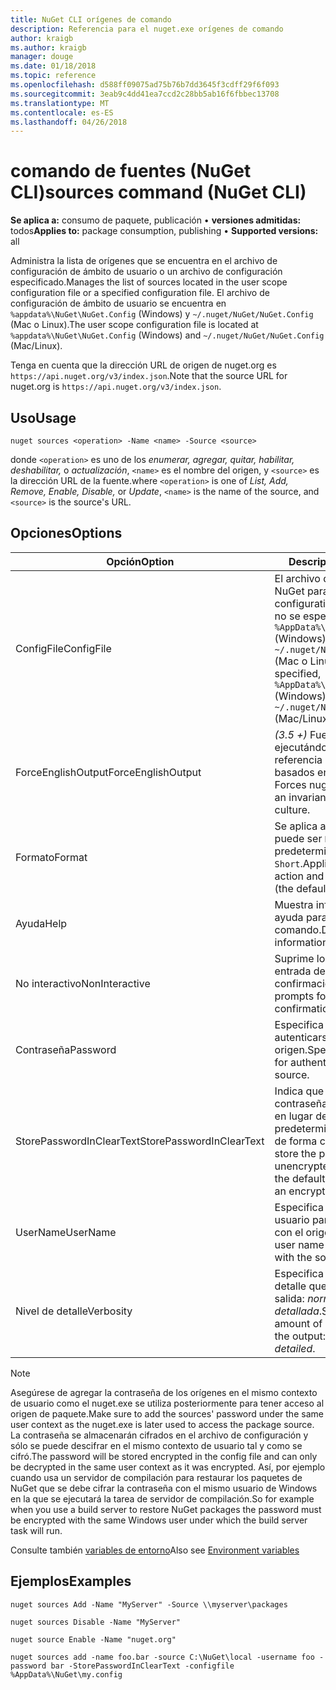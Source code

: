 ```yaml
---
title: NuGet CLI orígenes de comando
description: Referencia para el nuget.exe orígenes de comando
author: kraigb
ms.author: kraigb
manager: douge
ms.date: 01/18/2018
ms.topic: reference
ms.openlocfilehash: d588ff09075ad75b76b7dd3645f3cdff29f6f093
ms.sourcegitcommit: 3eab9c4dd41ea7ccd2c28bb5ab16f6fbbec13708
ms.translationtype: MT
ms.contentlocale: es-ES
ms.lasthandoff: 04/26/2018
---
```

# <a name="sources-command-nuget-cli"></a><span data-ttu-id="58264-103">comando de fuentes (NuGet CLI)</span><span class="sxs-lookup"><span data-stu-id="58264-103">sources command (NuGet CLI)</span></span>

<span data-ttu-id="58264-104">**Se aplica a:** consumo de paquete, publicación &bullet; **versiones admitidas:** todos</span><span class="sxs-lookup"><span data-stu-id="58264-104">**Applies to:** package consumption, publishing &bullet; **Supported versions:** all</span></span>

<span data-ttu-id="58264-105">Administra la lista de orígenes que se encuentra en el archivo de configuración de ámbito de usuario o un archivo de configuración especificado.</span><span class="sxs-lookup"><span data-stu-id="58264-105">Manages the list of sources located in the user scope configuration file or a specified configuration file.</span></span> <span data-ttu-id="58264-106">El archivo de configuración de ámbito de usuario se encuentra en `%appdata%\NuGet\NuGet.Config` (Windows) y `~/.nuget/NuGet/NuGet.Config` (Mac o Linux).</span><span class="sxs-lookup"><span data-stu-id="58264-106">The user scope configuration file is located at `%appdata%\NuGet\NuGet.Config` (Windows) and `~/.nuget/NuGet/NuGet.Config` (Mac/Linux).</span></span>

<span data-ttu-id="58264-107">Tenga en cuenta que la dirección URL de origen de nuget.org es `https://api.nuget.org/v3/index.json`.</span><span class="sxs-lookup"><span data-stu-id="58264-107">Note that the source URL for nuget.org is `https://api.nuget.org/v3/index.json`.</span></span>

## <a name="usage"></a><span data-ttu-id="58264-108">Uso</span><span class="sxs-lookup"><span data-stu-id="58264-108">Usage</span></span>

```cli
nuget sources <operation> -Name <name> -Source <source>
```

<span data-ttu-id="58264-109">donde `<operation>` es uno de los *enumerar, agregar, quitar, habilitar, deshabilitar,* o *actualización*, `<name>` es el nombre del origen, y `<source>` es la dirección URL de la fuente.</span><span class="sxs-lookup"><span data-stu-id="58264-109">where `<operation>` is one of *List, Add, Remove, Enable, Disable,* or *Update*, `<name>` is the name of the source, and `<source>` is the source's URL.</span></span>

## <a name="options"></a><span data-ttu-id="58264-110">Opciones</span><span class="sxs-lookup"><span data-stu-id="58264-110">Options</span></span>

| <span data-ttu-id="58264-111">Opción</span><span class="sxs-lookup"><span data-stu-id="58264-111">Option</span></span> | <span data-ttu-id="58264-112">Descripción</span><span class="sxs-lookup"><span data-stu-id="58264-112">Description</span></span> |
| --- | --- |
| <span data-ttu-id="58264-113">ConfigFile</span><span class="sxs-lookup"><span data-stu-id="58264-113">ConfigFile</span></span> | <span data-ttu-id="58264-114">El archivo de configuración de NuGet para aplicar.</span><span class="sxs-lookup"><span data-stu-id="58264-114">The NuGet configuration file to apply.</span></span> <span data-ttu-id="58264-115">Si no se especifica, `%AppData%\NuGet\NuGet.Config` (Windows) o `~/.nuget/NuGet/NuGet.Config` (Mac o Linux) se utiliza.</span><span class="sxs-lookup"><span data-stu-id="58264-115">If not specified, `%AppData%\NuGet\NuGet.Config` (Windows) or `~/.nuget/NuGet/NuGet.Config` (Mac/Linux) is used.</span></span>|
| <span data-ttu-id="58264-116">ForceEnglishOutput</span><span class="sxs-lookup"><span data-stu-id="58264-116">ForceEnglishOutput</span></span> | <span data-ttu-id="58264-117">*(3.5 +)*  Fuerza nuget.exe ejecutándose con una referencia cultural invariable, basados en el inglés.</span><span class="sxs-lookup"><span data-stu-id="58264-117">*(3.5+)* Forces nuget.exe to run using an invariant, English-based culture.</span></span> |
| <span data-ttu-id="58264-118">Formato</span><span class="sxs-lookup"><span data-stu-id="58264-118">Format</span></span> | <span data-ttu-id="58264-119">Se aplica a la `list` acción y puede ser `Detailed` (valor predeterminado) o `Short`.</span><span class="sxs-lookup"><span data-stu-id="58264-119">Applies to the `list` action and can be `Detailed` (the default) or `Short`.</span></span> |
| <span data-ttu-id="58264-120">Ayuda</span><span class="sxs-lookup"><span data-stu-id="58264-120">Help</span></span> | <span data-ttu-id="58264-121">Muestra información de ayuda para el comando.</span><span class="sxs-lookup"><span data-stu-id="58264-121">Displays help information for the command.</span></span> |
| <span data-ttu-id="58264-122">No interactivo</span><span class="sxs-lookup"><span data-stu-id="58264-122">NonInteractive</span></span> | <span data-ttu-id="58264-123">Suprime los mensajes para la entrada de usuario o confirmaciones.</span><span class="sxs-lookup"><span data-stu-id="58264-123">Suppresses prompts for user input or confirmations.</span></span> |
| <span data-ttu-id="58264-124">Contraseña</span><span class="sxs-lookup"><span data-stu-id="58264-124">Password</span></span> | <span data-ttu-id="58264-125">Especifica la contraseña para autenticarse con el origen.</span><span class="sxs-lookup"><span data-stu-id="58264-125">Specifies the password for authenticating with the source.</span></span> |
| <span data-ttu-id="58264-126">StorePasswordInClearText</span><span class="sxs-lookup"><span data-stu-id="58264-126">StorePasswordInClearText</span></span> | <span data-ttu-id="58264-127">Indica que se guarde la contraseña en texto sin cifrar en lugar del comportamiento predeterminado de almacenar de forma cifrada.</span><span class="sxs-lookup"><span data-stu-id="58264-127">Indicates to store the password in unencrypted text instead of the default behavior of storing an encrypted form.</span></span> |
| <span data-ttu-id="58264-128">UserName</span><span class="sxs-lookup"><span data-stu-id="58264-128">UserName</span></span> | <span data-ttu-id="58264-129">Especifica el nombre de usuario para la autenticación con el origen.</span><span class="sxs-lookup"><span data-stu-id="58264-129">Specifies the user name for authenticating with the source.</span></span> |
| <span data-ttu-id="58264-130">Nivel de detalle</span><span class="sxs-lookup"><span data-stu-id="58264-130">Verbosity</span></span> | <span data-ttu-id="58264-131">Especifica la cantidad de detalle que se muestra en la salida: *normal*, *quiet*, *detallada*.</span><span class="sxs-lookup"><span data-stu-id="58264-131">Specifies the amount of detail displayed in the output: *normal*, *quiet*, *detailed*.</span></span> |

> [!Note]
> <span data-ttu-id="58264-132">Asegúrese de agregar la contraseña de los orígenes en el mismo contexto de usuario como el nuget.exe se utiliza posteriormente para tener acceso al origen de paquete.</span><span class="sxs-lookup"><span data-stu-id="58264-132">Make sure to add the sources' password under the same user context as the nuget.exe is later used to access the package source.</span></span> <span data-ttu-id="58264-133">La contraseña se almacenarán cifrados en el archivo de configuración y sólo se puede descifrar en el mismo contexto de usuario tal y como se cifró.</span><span class="sxs-lookup"><span data-stu-id="58264-133">The password will be stored encrypted in the config file and can only be decrypted in the same user context as it was encrypted.</span></span> <span data-ttu-id="58264-134">Así, por ejemplo cuando usa un servidor de compilación para restaurar los paquetes de NuGet que se debe cifrar la contraseña con el mismo usuario de Windows en la que se ejecutará la tarea de servidor de compilación.</span><span class="sxs-lookup"><span data-stu-id="58264-134">So for example when you use a build server to restore NuGet packages the password must be encrypted with the same Windows user under which  the build server task will run.</span></span>

<span data-ttu-id="58264-135">Consulte también [variables de entorno](cli-ref-environment-variables.md)</span><span class="sxs-lookup"><span data-stu-id="58264-135">Also see [Environment variables](cli-ref-environment-variables.md)</span></span>

## <a name="examples"></a><span data-ttu-id="58264-136">Ejemplos</span><span class="sxs-lookup"><span data-stu-id="58264-136">Examples</span></span>

```cli
nuget sources Add -Name "MyServer" -Source \\myserver\packages

nuget sources Disable -Name "MyServer"

nuget source Enable -Name "nuget.org"

nuget sources add -name foo.bar -source C:\NuGet\local -username foo -password bar -StorePasswordInClearText -configfile %AppData%\NuGet\my.config
```
